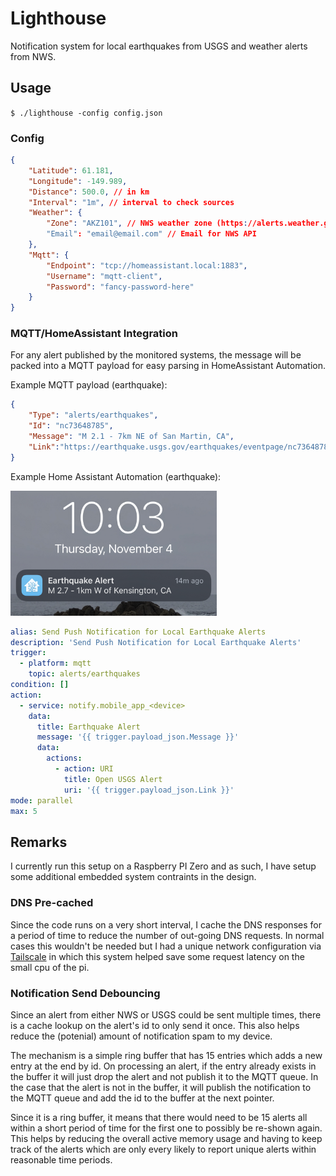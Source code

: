# Lighthouse

Notification system for local earthquakes from USGS and weather alerts from NWS.

## Usage

`$ ./lighthouse -config config.json`

### Config

```json
{
    "Latitude": 61.181,
    "Longitude": -149.989,
    "Distance": 500.0, // in km
    "Interval": "1m", // interval to check sources
    "Weather": {
        "Zone": "AKZ101", // NWS weather zone (https://alerts.weather.gov/index.php)
        "Email": "email@email.com" // Email for NWS API
    },
    "Mqtt": {
        "Endpoint": "tcp://homeassistant.local:1883",
        "Username": "mqtt-client",
        "Password": "fancy-password-here"
    }
}
```

### MQTT/HomeAssistant Integration

For any alert published by the monitored systems, the message will be packed into a MQTT payload for easy parsing in HomeAssistant Automation.

Example MQTT payload (earthquake):

```json
{
    "Type": "alerts/earthquakes",
    "Id": "nc73648785",
    "Message": "M 2.1 - 7km NE of San Martin, CA",
    "Link":"https://earthquake.usgs.gov/earthquakes/eventpage/nc73648785"
}
```

Example Home Assistant Automation (earthquake):

<img src="screenshot.jpeg" alt="Mobile Notificatio Screenshot" height="200"/>

```yaml
alias: Send Push Notification for Local Earthquake Alerts
description: 'Send Push Notification for Local Earthquake Alerts'
trigger:
  - platform: mqtt
    topic: alerts/earthquakes
condition: []
action:
  - service: notify.mobile_app_<device>
    data:
      title: Earthquake Alert
      message: '{{ trigger.payload_json.Message }}'
      data:
        actions:
          - action: URI
            title: Open USGS Alert
            uri: '{{ trigger.payload_json.Link }}'
mode: parallel
max: 5
```

## Remarks

I currently run this setup on a Raspberry PI Zero and as such, I have setup some additional embedded system contraints in the design.

### DNS Pre-cached

Since the code runs on a very short interval, I cache the DNS responses for a period of time to reduce the number of out-going DNS requests. In normal cases this wouldn't be needed but I had a unique network configuration via [Tailscale](https://tailscale.com/) in which this system helped save some request latency on the small cpu of the pi.

### Notification Send Debouncing

Since an alert from either NWS or USGS could be sent multiple times, there is a cache lookup on the alert's id to only send it once. This also helps reduce the (potenial) amount of notification spam to my device.

The mechanism is a simple ring buffer that has 15 entries which adds a new entry at the end by id. On processing an alert, if the entry already exists in the buffer it will just drop the alert and not publish it to the MQTT queue. In the case that the alert is not in the buffer, it will publish the notification to the MQTT queue and add the id to the buffer at the next pointer.

Since it is a ring buffer, it means that there would need to be 15 alerts all within a short period of time for the first one to possibly be re-shown again. This helps by reducing the overall active memory usage and having to keep track of the alerts which are only every likely to report unique alerts within reasonable time periods.

